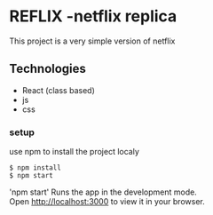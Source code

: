 # REFLIX -netflix replica

This project is a very simple version of netflix

## Technologies

- React (class based)
- js
- css

### setup
use npm to install the project localy 

```
$ npm install
$ npm start
```

'npm start' Runs the app in the development mode.\
Open [http://localhost:3000](http://localhost:3000) to view it in your browser.


